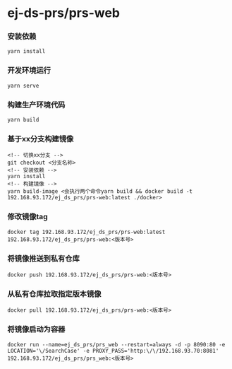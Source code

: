 # ej-ds-prs/prs-web

### 安装依赖
```
yarn install
```

### 开发环境运行
```
yarn serve
```

### 构建生产环境代码
```
yarn build
```

### 基于xx分支构建镜像
```
<!-- 切换xx分支 -->
git checkout <分支名称>
<!-- 安装依赖 -->
yarn install
<!-- 构建镜像 -->
yarn build-image <会执行两个命令yarn build && docker build -t 192.168.93.172/ej_ds_prs/prs-web:latest ./docker>
```

### 修改镜像tag
```
docker tag 192.168.93.172/ej_ds_prs/prs-web:latest 192.168.93.172/ej_ds_prs/prs-web:<版本号>
```

### 将镜像推送到私有仓库
```
docker push 192.168.93.172/ej_ds_prs/prs-web:<版本号>
```

### 从私有仓库拉取指定版本镜像
```
docker pull 192.168.93.172/ej_ds_prs/prs-web:<版本号>
```

### 将镜像启动为容器
```
docker run --name=ej_ds_prs/prs_web --restart=always -d -p 8090:80 -e LOCATION='\/SearchCase' -e PROXY_PASS='http:\/\/192.168.93.70:8081' 192.168.93.172/ej_ds_prs/prs_web:<版本号>
```